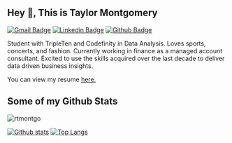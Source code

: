 ## Hey 👋, This is Taylor Montgomery
[![Gmail Badge](https://img.shields.io/badge/-r.taylor.montgomery@gmail.com-c14438?style=flat&logo=Gmail&logoColor=white&link=mailto:r.taylor.montgomery@gmail.com)](mailto:r.taylor.montgomery@gmail.com) 
[![Linkedin Badge](https://img.shields.io/badge/-taylor-montgomery-bia-0072b1?style=flat&logo=Linkedin&logoColor=white&link=https://www.linkedin.com/in/taylor-montgomery-bia/)](https://www.linkedin.com/in/taylor-montgomery-bia/) [![Github Badge](https://img.shields.io/badge/-rtmontgo-grey?style=flat&logo=github&logoColor=white&link=https://github.com/rtmontgo/)](https://www.github.com/rtmontgo/) <p align='left'>Student with TripleTen and Codefinity in Data Analysis. Loves sports, concerts, and fashion. Currently working in finance as a managed account consultant. Excited to use the skills acquired over the last decade to deliver data driven business insights.</p><p align='left'> You can view my resume <a href='https://docs.google.com/document/d/1Bn7ZDvvgxkzmBDGBZVrnoHUK9n7f4gsiuxB9iizdQ-4/edit?usp=sharing ' target=_blank><u>here</u>.</a></p>
## Some of my Github Stats
<p align=left> <img src=https://komarev.com/ghpvc/?username=rtmontgo alt=rtmontgo /> </p>

[![Github stats](https://github-readme-stats.vercel.app/api?username=rtmontgo&show_icons=true&include_all_commits=true)](https://github.com/rtmontgo/github-readme-stats)
[![Top Langs](https://github-readme-stats.vercel.app/api/top-langs/?username=rtmontgo&layout=compact)](https://github.com/rtmontgo/github-readme-stats)
